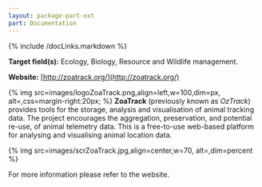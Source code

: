 ```yaml
---
layout: package-part-ext
part: Documentation
---
```

{% include /docLinks.markdown %}

**Target field(s):** Ecology, Biology, Resource and Wildlife management. 

**Website:** [http://zoatrack.org/](http://zoatrack.org/)

{% img src=images/logoZoaTrack.png,align=left,w=100,dim=px, alt=,css=margin-right:20px; %}
**ZoaTrack** (previously known as *OzTrack*) provides tools for the storage, analysis and visualisation of animal tracking data.
The project encourages the aggregation, preservation, and potential re-use, of animal telemetry data. This is a free-to-use web-based platform for analysing and visualising animal location data. 

{% img src=images/scrZoaTrack.jpg,align=center,w=70, alt=,dim=percent %}

For more information please refer to the website.
